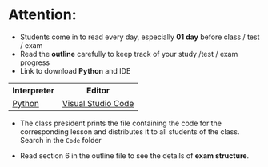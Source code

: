 # Attention:
   * Students come in to read every day, especially **01 day** before class / test / exam
   * Read the **outline** carefully to keep track of your study /test / exam progress
   * Link to download **Python** and IDE
<table align="center">
  <tr>
    <th>Interpreter</th>
    <th>Editor</th>
  </tr>
  <tr>
    <td><a href="https://www.python.org/"> Python </a></td>
    <td><a href="https://code.visualstudio.com/"> Visual Studio Code </a></td>
  </tr>
</table>

  * The class president prints the file containing the code for the corresponding lesson and distributes it to all students of the class. Search in the `Code` folder

  * Read section 6 in the outline file to see the details of **exam structure**.
